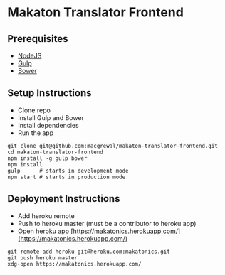 # Makaton Translator Frontend

## Prerequisites

- [NodeJS](https://nodejs.org/)
- [Gulp](http://gulpjs.com/)
- [Bower](https://bower.io)

## Setup Instructions

- Clone repo
- Install Gulp and Bower
- Install dependencies
- Run the app

```
git clone git@github.com:macgrewal/makaton-translator-frontend.git
cd makaton-translator-frontend
npm install -g gulp bower
npm install
gulp      # starts in development mode
npm start # starts in production mode
```

## Deployment Instructions

- Add heroku remote
- Push to heroku master (must be a contributor to heroku app)
- Open heroku app [https://makatonics.herokuapp.com/](https://makatonics.herokuapp.com/)

```
git remote add heroku git@heroku.com:makatonics.git
git push heroku master
xdg-open https://makatonics.herokuapp.com/
```
